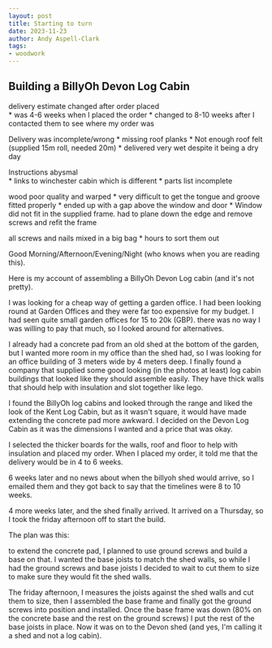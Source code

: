 ```yaml
---
layout: post
title: Starting to turn
date: 2023-11-23
author: Andy Aspell-Clark
tags:
- woodwork
---
```


## Building a BillyOh Devon Log Cabin

delivery estimate changed after order placed    
    * was 4-6 weeks when I placed the order
    * changed to 8-10 weeks after I contacted them to see where my order was

Delivery was incomplete/wrong
    * missing roof planks
    * Not enough roof felt (supplied 15m roll, needed 20m)
    * delivered very wet despite it being a dry day

Instructions abysmal    
    * links to winchester cabin which is different
    * parts list incomplete

wood poor quality and warped
    * very difficult to get the tongue and groove fitted properly
    * ended up with a gap above the window and door
    * Window did not fit in the supplied frame. had to plane down the edge and remove screws and refit the frame

all screws and nails mixed in a big bag
    * hours to sort them out

Good Morning/Afternoon/Evening/Night (who knows when you are reading this).

Here is my account of assembling a BillyOh Devon Log cabin (and it's not pretty).

I was looking for a cheap way of getting a garden office. I had been looking round at Garden Offices and they were far too expensive for my budget. I had seen quite small garden offices for 15 to 20k (GBP). there was no way I was willing to pay that much, so I looked around for alternatives.

I already had a concrete pad from an old shed at the bottom of the garden, but I wanted more room in my office than the shed had, so I was looking for an office building of 3 meters wide by 4 meters deep. I finally found a company that supplied some good looking (in the photos at least) log cabin buildings that looked like they should assemble easily. They have thick walls that should help with insulation and slot together like lego.

I found the BillyOh log cabins and looked through the range and liked the look of the Kent Log Cabin, but as it wasn't square, it would have made extending the concrete pad more awkward. I decided on the Devon Log Cabin as it was the dimensions I wanted and a price that was okay.

I selected the thicker boards for the walls, roof and floor to help with insulation and placed my order. When I placed my order, it told me that the delivery would be in 4 to 6 weeks.

6 weeks later and no news about when the billyoh shed would arrive, so I emailed them and they got back to say that the timelines were 8 to 10 weeks.

4 more weeks later, and the shed finally arrived. It arrived on a Thursday, so I took the friday afternoon off to start the build.

The plan was this:

to extend the concrete pad, I planned to use ground screws and build a base on that. I wanted the base joists to match the shed walls, so while I had the ground screws and base joists I decided to wait to cut them to size to make sure they would fit the shed walls.

The friday afternoon, I measures the joists against the shed walls and cut them to size, then I assembled the base frame and finally got the ground screws into position and installed. Once the base frame was down (80% on the concrete base and the rest on the ground screws) I put the rest of the base joists in place. Now it was on to the Devon shed (and yes, I'm calling it a shed and not a log cabin).


